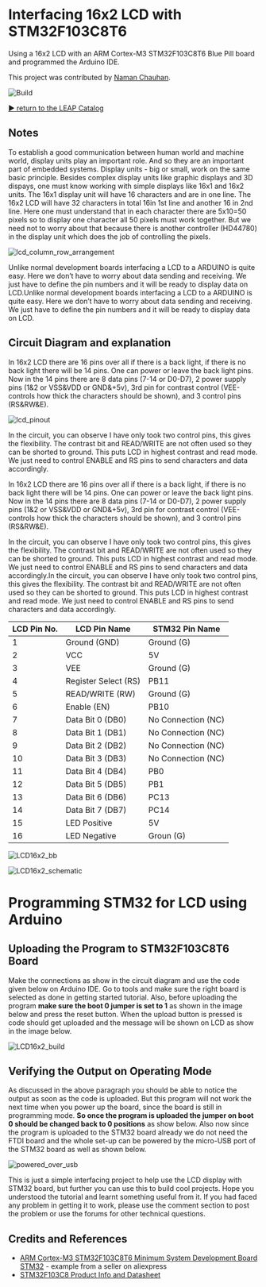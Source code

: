 ﻿# Interfacing 16x2 LCD with STM32F103C8T6

Using a 16x2 LCD with an ARM Cortex-M3 STM32F103C8T6 Blue Pill board and programmed the Arduino IDE.

This project was contributed by [Naman Chauhan](https://github.com/chauhannaman98).

![Build](./assets/LCD16x2_build.jpg?raw=true)

[:arrow_forward: return to the LEAP Catalog](https://leap.tardate.com)

## Notes

To establish a good communication between human world and machine world, display units play an important role. And so they are an important part of embedded systems. Display units - big or small, work on the same basic principle. Besides complex display units like graphic displays and 3D dispays, one must know working with simple displays like 16x1 and 16x2 units. The 16x1 display unit will have 16 characters and are in one line. The 16x2 LCD will have 32 characters in total 16in 1st line and another 16 in 2nd line. Here one must understand that in each character there are 5x10=50 pixels so to display one character all 50 pixels must work together. But we need not to worry about that because there is another controller (HD44780) in the display unit which does the job of controlling the pixels.

![lcd_column_row_arrangement](./assets/lcd_column_row_arrangement.jpg?raw=true)

Unlike normal development boards interfacing a LCD to a ARDUINO is quite easy. Here we don’t have to worry about data sending and receiving. We just have to define the pin numbers and it will be ready to display data on LCD.Unlike normal development boards interfacing a LCD to a ARDUINO is quite easy. Here we don’t have to worry about data sending and receiving. We just have to define the pin numbers and it will be ready to display data on LCD.


## Circuit Diagram and explanation

In 16x2 LCD there are 16 pins over all if there is a back light, if there is no back light there will be 14 pins. One can power or leave the back light pins. Now in the 14 pins there are 8 data pins (7-14 or D0-D7), 2 power supply pins (1&2 or VSS&VDD or GND&+5v), 3rd pin for contrast control (VEE-controls how thick the characters should be shown), and 3 control pins (RS&RW&E).

![lcd_pinout](./assets/lcd_pinout.jpg?raw=true)

In the circuit, you can observe I have only took two control pins, this gives the flexibility. The contrast bit and READ/WRITE are not often used so they can be shorted to ground. This puts LCD in highest contrast and read mode. We just need to control ENABLE and RS pins to send characters and data accordingly.

In 16x2 LCD there are 16 pins over all if there is a back light, if there is no back light there will be 14 pins. One can power or leave the back light pins. Now in the 14 pins there are 8 data pins (7-14 or D0-D7), 2 power supply pins (1&2 or VSS&VDD or GND&+5v), 3rd pin for contrast control (VEE-controls how thick the characters should be shown), and 3 control pins (RS&RW&E).

In the circuit, you can observe I have only took two control pins, this gives the flexibility. The contrast bit and READ/WRITE are not often used so they can be shorted to ground. This puts LCD in highest contrast and read mode. We just need to control ENABLE and RS pins to send characters and data accordingly.In the circuit, you can observe I have only took two control pins, this gives the flexibility. The contrast bit and READ/WRITE are not often used so they can be shorted to ground. This puts LCD in highest contrast and read mode. We just need to control ENABLE and RS pins to send characters and data accordingly.

| LCD Pin No. | LCD Pin Name         | STM32 Pin Name     |
| ----------- | -------------------- | ------------------ |
| 1           | Ground (GND)         | Ground (G)         |
| 2           | VCC                  | 5V                 |
| 3           | VEE                  | Ground (G)         |
| 4           | Register Select (RS) | PB11               |
| 5           | READ/WRITE (RW)      | Ground (G)         |
| 6           | Enable (EN)          | PB10               |
| 7           | Data Bit 0 (DB0)     | No Connection (NC) |
| 8           | Data Bit 1 (DB1)     | No Connection (NC) |
| 9           | Data Bit 2 (DB2)     | No Connection (NC) |
| 10          | Data Bit 3 (DB3)     | No Connection (NC) |
| 11          | Data Bit 4 (DB4)     | PB0                |
| 12          | Data Bit 5 (DB5)     | PB1                |
| 13          | Data Bit 6 (DB6)     | PC13               |
| 14          | Data Bit 7 (DB7)     | PC14               |
| 15          | LED Positive         | 5V                 |
| 16          | LED Negative         | Groun (G)          |

![LCD16x2_bb](./assets/LCD16x2_bb.jpg?raw=true)

![LCD16x2_schematic](./assets/LCD16x2_schematic.jpg?raw=true)


# Programming STM32 for LCD using Arduino

## Uploading the Program to STM32F103C8T6 Board

Make the connections as show in the circuit diagram and use the code given below on Arduino IDE. Go to tools and make sure the right board is selected as done in getting started tutorial. Also, before uploading the program **make sure the boot 0 jumper is set to 1** as shown in the image below and press the reset button. When the upload button is pressed is code should get uploaded and the message will be shown on LCD as show in the image below.

![LCD16x2_build](./assets/LCD16x2_build.jpg?raw=true)

## Verifying the Output on Operating Mode

As discussed in the above paragraph you should be able to notice the output as soon as the code is uploaded. But this program will not work the next time when you power up the board, since the board is still in programming mode. **So once the program is uploaded the jumper on boot 0 should be changed back to 0 positions** as show below. Also now since the program is uploaded to the STM32 board already we do not need the FTDI board and the whole set-up can be powered by the micro-USB port of the STM32 board as well as shown below.

![powered_over_usb](./assets/powered_over_usb.jpg?raw=true)

This is just a simple interfacing project to help use the LCD display with STM32 board, but further you can use this to build cool projects. Hope you understood the tutorial and learnt something useful from it. If you had faced any problem in getting it to work, please use the comment section to post the problem or use the forums for other technical questions.

## Credits and References
* [ARM Cortex-M3 STM32F103C8T6 Minimum System Development Board STM32](https://www.aliexpress.com/item/STM32F103C8T6-ARM-STM32-Minimum-System-Development-Board-Module-For-Arduino/32667468626.html) - example from a seller on aliexpress
* [STM32F103C8 Product Info and Datasheet](http://www.st.com/en/microcontrollers/stm32f103c8.html)
